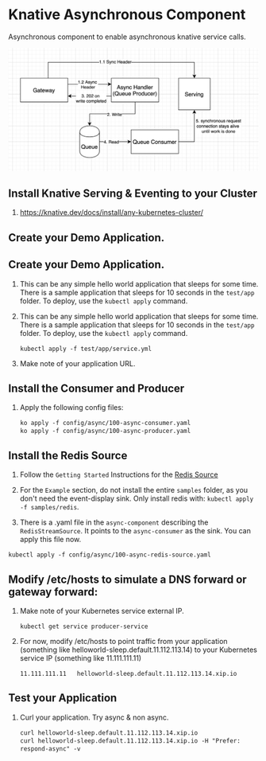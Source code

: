 # Knative Asynchronous Component

Asynchronous component to enable asynchronous knative service calls.

![diagram](./README-images/diagram.png)

## Install Knative Serving & Eventing to your Cluster

1. https://knative.dev/docs/install/any-kubernetes-cluster/

## Create your Demo Application.

## Create your Demo Application.

1. This can be any simple hello world application that sleeps for some time.
   There is a sample application that sleeps for 10 seconds in the `test/app`
   folder. To deploy, use the `kubectl apply` command.

1. This can be any simple hello world application that sleeps for some time. There is a sample application that sleeps for 10 seconds in the `test/app` folder. To deploy, use the `kubectl apply` command.
    
    ```
    kubectl apply -f test/app/service.yml
    ```

1. Make note of your application URL.

## Install the Consumer and Producer

1. Apply the following config files:

    ```
    ko apply -f config/async/100-async-consumer.yaml
    ko apply -f config/async/100-async-producer.yaml
    ```

## Install the Redis Source

1. Follow the `Getting Started` Instructions for the
   [Redis Source](https://github.com/lionelvillard/eventing-redis/tree/master/source)

1. For the `Example` section, do not install the entire `samples` folder, as you don't need the event-display sink. Only install redis with: `kubectl apply -f samples/redis`.

2. There is a .yaml file in the `async-component` describing the `RedisStreamSource`. It points to the `async-consumer` as the sink. You can apply this file now.
  ```
  kubectl apply -f config/async/100-async-redis-source.yaml
  ```

## Modify /etc/hosts to simulate a DNS forward or gateway forward:
1. Make note of your Kubernetes service external IP.
    ```
    kubectl get service producer-service
    ```

1. For now, modify /etc/hosts to point traffic from your application (something like helloworld-sleep.default.11.112.113.14) to your Kubernetes service IP (something like 11.111.111.11)
    ```
    11.111.111.11   helloworld-sleep.default.11.112.113.14.xip.io
    ```

## Test your Application
1. Curl your application. Try async & non async.

    ```
    curl helloworld-sleep.default.11.112.113.14.xip.io
    curl helloworld-sleep.default.11.112.113.14.xip.io -H "Prefer: respond-async" -v
    ```
